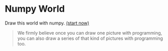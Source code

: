 # Numpy World

Draw this world with numpy.  [(start now)](https://github.com/yingshaoxo/numpyworld/blob/master/Example.ipynb)

> We firmly believe once you can draw one picture with programming, you can also draw a series of that kind of pictures with programming too.
